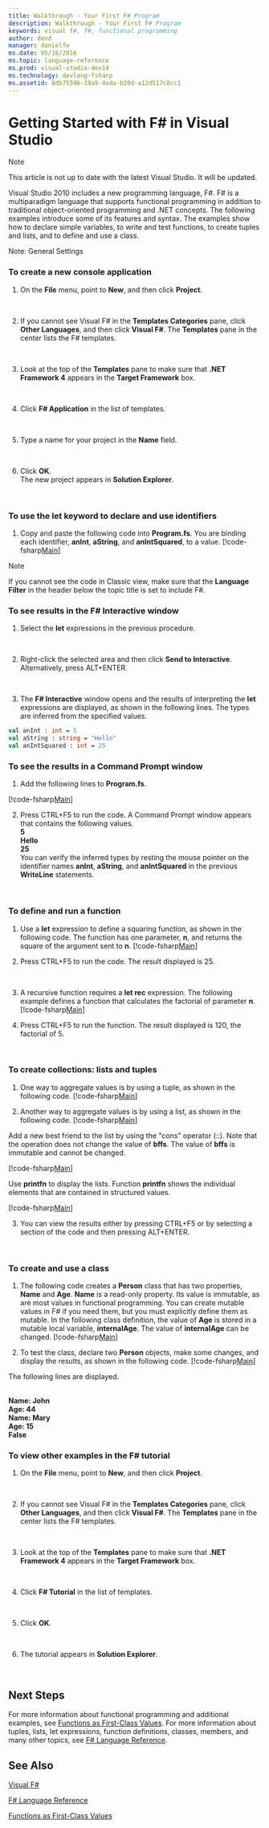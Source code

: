 ```yaml
---
title: Walkthrough - Your First F# Program
description: Walkthrough - Your First F# Program
keywords: visual f#, f#, functional programming
author: dend
manager: danielfe
ms.date: 05/16/2016
ms.topic: language-reference
ms.prod: visual-studio-dev14
ms.technology: devlang-fsharp
ms.assetid: 8db75596-19a9-4eda-b20d-a12d517c8cc1 
---
```


# Getting Started with F# in Visual Studio

> [!NOTE]
This article is not up to date with the latest Visual Studio.  It will be updated.

Visual Studio 2010 includes a new programming language, F#. F# is a multiparadigm language that supports functional programming in addition to traditional object-oriented programming and .NET concepts. The following examples introduce some of its features and syntax. The examples show how to declare simple variables, to write and test functions, to create tuples and lists, and to define and use a class.

Note: General Settings


### To create a new console application

1. On the **File** menu, point to **New**, and then click **Project**.
<br />

2. If you cannot see Visual F# in the **Templates Categories** pane, click **Other Languages**, and then click **Visual F#**. The **Templates** pane in the center lists the F# templates.
<br />

3. Look at the top of the **Templates** pane to make sure that **.NET Framework 4** appears in the **Target Framework** box.
<br />

4. Click **F# Application** in the list of templates.
<br />

5. Type a name for your project in the **Name** field.
<br />

6. Click **OK**.
<br />  The new project appears in **Solution Explorer**.
<br />


### To use the let keyword to declare and use identifiers

1. Copy and paste the following code into **Program.fs**. You are binding each identifier, **anInt**, **aString**, and **anIntSquared**, to a value.
[!code-fsharp[Main](../../../samples/snippets/fscontour/snippet1.fs)]
        
>[!NOTE]
If you cannot see the code in Classic view, make sure that the **Language Filter** in the header below the topic title is set to include F#.

### To see results in the F# Interactive window

1. Select the **let** expressions in the previous procedure.
<br />

2. Right-click the selected area and then click **Send to Interactive**. Alternatively, press ALT+ENTER.
<br />

3. The **F# Interactive** window opens and the results of interpreting the **let** expressions are displayed, as shown in the following lines. The types are inferred from the specified values.

```fsharp
val anInt : int = 5
val aString : string = "Hello"
val anIntSquared : int = 25
```

### To see the results in a Command Prompt window

1. Add the following lines to **Program.fs**.

[!code-fsharp[Main](../../../samples/snippets/fscontour/snippet2.fs)]

2. Press CTRL+F5 to run the code. A Command Prompt window appears that contains the following values.
<br />  **5**
<br />  **Hello**
<br />  **25**
<br />  You can verify the inferred types by resting the mouse pointer on the identifier names **anInt**, **aString**, and **anIntSquared** in the previous **WriteLine** statements.
<br />


### To define and run a function

1. Use a **let** expression to define a squaring function, as shown in the following code. The function has one parameter, **n**, and returns the square of the argument sent to **n**.
[!code-fsharp[Main](../../../samples/snippets/fscontour/snippet3.fs)]

2. Press CTRL+F5 to run the code. The result displayed is 25.
<br />

3. A recursive function requires a **let rec** expression. The following example defines a function that calculates the factorial of parameter **n**.
[!code-fsharp[Main](../../../samples/snippets/fscontour/snippet4.fs)]

4. Press CTRL+F5 to run the function. The result displayed is 120, the factorial of 5.
<br />


### To create collections: lists and tuples

1. One way to aggregate values is by using a tuple, as shown in the following code.
[!code-fsharp[Main](../../../samples/snippets/fscontour/snippet5.fs)]

2. Another way to aggregate values is by using a list, as shown in the following code.
[!code-fsharp[Main](../../../samples/snippets/fscontour/snippet7.fs)]

Add a new best friend to the list by using the "cons" operator (::). Note that the operation does not change the value of **bffs**. The value of **bffs** is immutable and cannot be changed.

[!code-fsharp[Main](../../../samples/snippets/fscontour/snippet8.fs)]

Use **printfn** to display the lists. Function **printfn** shows the individual elements that are contained in structured values.

[!code-fsharp[Main](../../../samples/snippets/fscontour/snippet9.fs)]

3. You can view the results either by pressing CTRL+F5 or by selecting a section of the code and then pressing ALT+ENTER.
<br />


### To create and use a class

1. The following code creates a **Person** class that has two properties, **Name** and **Age**. **Name** is a read-only property. Its value is immutable, as are most values in functional programming. You can create mutable values in F# if you need them, but you must explicitly define them as mutable. In the following class definition, the value of **Age** is stored in a mutable local variable, **internalAge**. The value of **internalAge** can be changed.
[!code-fsharp[Main](../../../samples/snippets/fscontour/snippet10.fs)]

2. To test the class, declare two **Person** objects, make some changes, and display the results, as shown in the following code.
[!code-fsharp[Main](../../../samples/snippets/fscontour/snippet11.fs)]

The following lines are displayed.

<br />  **Name:  John**
<br />  **Age:   44**
<br />  **Name:  Mary**
<br />  **Age:   15**
<br />  **False**
<br />


### To view other examples in the F# tutorial

1. On the **File** menu, point to **New**, and then click **Project**.
<br />

2. If you cannot see Visual F# in the **Templates Categories** pane, click **Other Languages**, and then click **Visual F#**. The **Templates** pane in the center lists the F# templates.
<br />

3. Look at the top of the **Templates** pane to make sure that **.NET Framework 4** appears in the **Target Framework** box.
<br />

4. Click **F# Tutorial** in the list of templates.
<br />

5. Click **OK**.
<br />

6. The tutorial appears in **Solution Explorer**.
<br />


## Next Steps
For more information about functional programming and additional examples, see [Functions as First-Class Values](../introduction-to-functional-programming/functions-as-first-class-values.md). For more information about tuples, lists, let expressions, function definitions, classes, members, and many other topics, see [F# Language Reference](../language-reference/index.md).


## See Also
[Visual F#](index.md)

[F# Language Reference](../language-reference/index.md)

[Functions as First-Class Values](../introduction-to-functional-programming/functions-as-first-class-values.md)